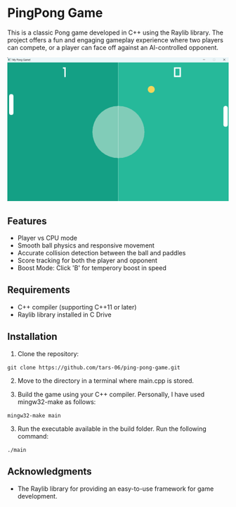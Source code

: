 # PingPong Game
This is a classic Pong game developed in C++ using the Raylib library. The project offers a fun and engaging gameplay experience where two players can compete, or a player can face off against an AI-controlled opponent.


![Game Example](assets/example.png)
## Features
- Player vs CPU mode
- Smooth ball physics and responsive movement
- Accurate collision detection between the ball and paddles
- Score tracking for both the player and opponent
- Boost Mode: Click 'B' for temperory boost in speed
## Requirements
- C++ compiler (supporting C++11 or later)
- Raylib library installed in C Drive
## Installation
1. Clone the repository:
```shell
git clone https://github.com/tars-06/ping-pong-game.git
```
2. Move to the directory in a terminal where main.cpp is stored.

3. Build the game using your C++ compiler. Personally, I have used mingw32-make as follows: 
```shell
mingw32-make main
```
3. Run the executable available in the build folder. Run the following command:
```shell
./main
```
## Acknowledgments
- The Raylib library for providing an easy-to-use framework for game development.
